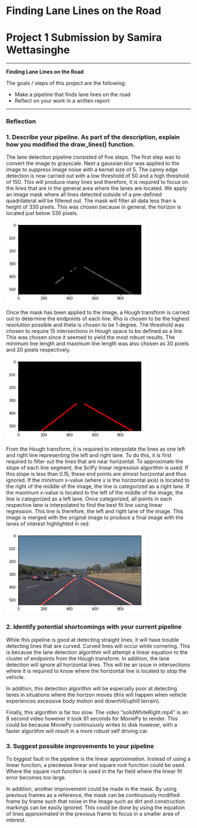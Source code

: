 # **Finding Lane Lines on the Road**
# Project 1 Submission by Samira Wettasinghe
---

**Finding Lane Lines on the Road**

The goals / steps of this project are the following:
* Make a pipeline that finds lane lines on the road
* Reflect on your work in a written report


[//]: # (Image References)

[image1]: masked_image.png "Masked Image"

[image2]: line_image.png "Line Image"

[image3]: final_image.png "Final Image"

---

### Reflection

### 1. Describe your pipeline. As part of the description, explain how you modified the draw_lines() function.

The lane detection pipeline consisted of five steps. The first step was to convert the image to grayscale. Next a gaussian blur was applied to the image to suppress image noise with a kernel size of 5. The canny edge detection is now carried out with a low threshold of 50 and a high threshold of 150. This will produce many lines and therefore, it is required to focus on the lines that are in the general area where the lanes are located. We apply an image mask where all lines detected outside of a pre-defined quadrilateral will be filtered out. The mask will filter all data less than a height of 330 pixels. This was chosen because in general, the horizon is located just below 330 pixels.

![alt text][image1]

Once the mask has been applied to the image, a Hough transform is carried out to determine the endpoints of each line. Rho is chosen to be the highest resolution possible and theta is chosen to be 1 degree. The threshold was chosen to require 15 intersections in Hough space to be defined as a line. This was chosen since it seemed to yield the most robust results. The minimum line length and maximum line length was also chosen as 30 pixels and 20 pixels respectively.

![alt text][image2]

From the Hough transform, it is required to interpolate the lines as one left and right line representing the left and right lane. To do this, it is first required to filter out the lines that are near horizontal. To approximate the slope of each line segment, the SciPy linear regression algorithm is used. If this slope is less than 0.15, these end points are almost horizontal and thus ignored. If the minimum x-value (where x is the horizontal axis) is located to the right of the middle of the image, the line is categorized as a right lane. If the maximum x-value is located to the left of the middle of the image, the line is categorized as a left lane. Once categorized, all points in each respective lane is interpolated to find the best fit line using linear regression. This line is therefore, the left and right lane of the image. This image is merged with the original image to produce a final image with the lanes of interest highlighted in red.

![alt text][image3]

### 2. Identify potential shortcomings with your current pipeline

While this pipeline is good at detecting straight lines, it will have trouble detecting lines that are curved. Curved lines will occur while cornering. This is because the lane detection algorithm will attempt a linear equation to the cluster of endpoints from the Hough transform. In addition, the lane detection will ignore all horizontal lines. This will be an issue in intersections where it is required to know where the horizontal line is located to stop the vehicle.

In addition, this detection algorithm will be especially poor at detecting lanes in situations where the horizon moves (this will happen when vehicle experiences excessive body motion and downhill/uphill terrain).

Finally, this algorithm is far too slow. The video “solidWhiteRight.mp4” is an 8 second video however it took 61 seconds for MoviePy to render. This could be because MoviePy continuously writes to disk however, with a faster algorithm will result in a more robust self driving car.

### 3. Suggest possible improvements to your pipeline

To biggest fault in the pipeline is the linear approximation. Instead of using a linear function, a piecewise linear and square root function could be used. Where the square root function is used in the far field where the linear fit error becomes too large.

In addition, another improvement could be made in the mask. By using previous frames as a reference, the mask can be continuously modified frame by frame such that noise in the image such as dirt and construction markings can be easily ignored. This could be done by using the equation of lines approximated in the previous frame to focus in a smaller area of interest.
